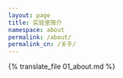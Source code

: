 ```yaml
---
layout: page
title: 实验室简介
namespace: about
permalink: /about/
permalink_cn: /关于/
---
```


{% translate_file 01_about.md %}


